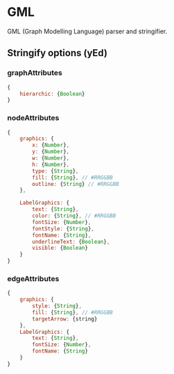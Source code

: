 # GML

GML (Graph Modelling Language) parser and stringifier.


## Stringify options (yEd)

### graphAttributes

```javascript
{
	hierarchic: {Boolean}
}
```

### nodeAttributes

```javascript
{
	graphics: {
		x: {Number},
		y: {Number},
		w: {Number},
		h: {Number},
		type: {String},
		fill: {String}, // #RRGGBB
		outline: {String} // #RRGGBB
	},

	LabelGraphics: {
		text: {String},
		color: {String}, // #RRGGBB
		fontSize: {Number},
		fontStyle: {String},
		fontName: {String},
		underlineText: {Boolean},
		visible: {Boolean}
	}
}
```

### edgeAttributes

```javascript
{
	graphics: {
		style: {String},
		fill: {String}, // #RRGGBB
		targetArrow: {string}
	},
	LabelGraphics: {
		text: {String},
		fontSize: {Number},
		fontName: {String}
	}
}
```
